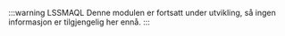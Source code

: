 :::warning LSSMAQL
Denne modulen er fortsatt under utvikling, så ingen informasjon er tilgjengelig her ennå.
:::
